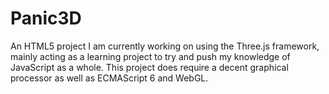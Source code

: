 # Panic3D
An HTML5 project I am currently working on using the Three.js framework, mainly acting as a learning project to try and push my knowledge of JavaScript as a whole. This project does require a decent graphical processor as well as ECMAScript 6 and WebGL.
